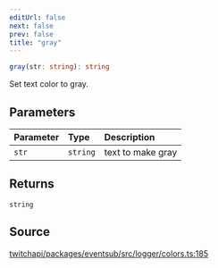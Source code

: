 ```yaml
---
editUrl: false
next: false
prev: false
title: "gray"
---
```


```ts
gray(str: string): string
```

Set text color to gray.

## Parameters

| Parameter | Type | Description |
| :------ | :------ | :------ |
| `str` | `string` | text to make gray |

## Returns

`string`

## Source

[twitchapi/packages/eventsub/src/logger/colors.ts:185](https://github.com/pablornc/twitchapi//blob/b274026/packages/eventsub/src/logger/colors.ts#L185)
